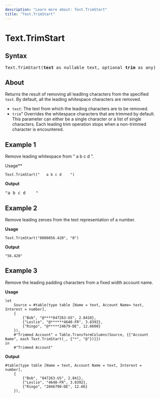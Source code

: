 ```yaml
---
description: "Learn more about: Text.TrimStart"
title: "Text.TrimStart"
---
```

# Text.TrimStart

## Syntax

<pre>
Text.TrimStart(<b>text</b> as nullable text, optional <b>trim</b> as any) as nullable text
</pre>
  
## About

Returns the result of removing all leadling characters from the specified `text`. By default, all the leading whitespace characters are removed.

* `text`: The text from which the leading characters are to be removed.
* `trim`" Overrides the whitespace characters that are trimmed by default. This parameter can either be a single character or a list of single characters. Each leading trim operation stops when a non-trimmed character is encountered.

## Example 1

Remove leading whitespace from " a b c d ".

Usage**

```powerquery-m
Text.TrimStart("   a b c d    ")
```

**Output**

<pre>
"a b c d    "
</pre>

## Example 2

Remove leading zeroes from the text representation of a number.

**Usage**

```powerquery-m
Text.TrimStart("0000056.420", "0")
```

**Output**

`"56.420"`

## Example 3

Remove the leading padding characters from a fixed width account name.

**Usage**

```powerquery-m
let
    Source = #table(type table [Name = text, Account Name= text, Interest = number],
    {
        {"Bob", "@****847263-US", 2.8410},
        {"Leslie", "@******4648-FR", 3.8392},
        {"Ringo", "@*****24679-DE", 12.6600}
    }),
    #"Trimmed Account" = Table.TransformColumns(Source, {{"Account Name", each Text.TrimStart(_, {"*", "@"})}})
in
    #"Trimmed Account"
```

**Output**

```powerquery-m
#table(type table [Name = text, Account Name = text, Interest = number],
    {
        {"Bob", "847263-US", 2.841},
        {"Leslie", "4648-FR", 3.8392},
        {"Ringo", "2046790-DE", 12.66}
    }),
```
